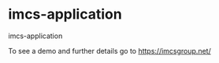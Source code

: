 # imcs-application

imcs-application

To see a demo and further details go to https://imcsgroup.net/
